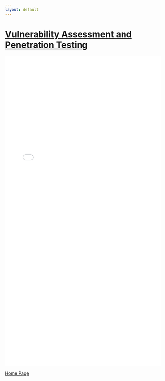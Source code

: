 ```yaml
---
layout: default
---
```


# <u>Vulnerability Assessment and Penetration Testing</u>

<iframe src="Documents/Security in Practice.pdf" width="100%" height="1000px" frameborder="0"></iframe>

[Home Page](./)
